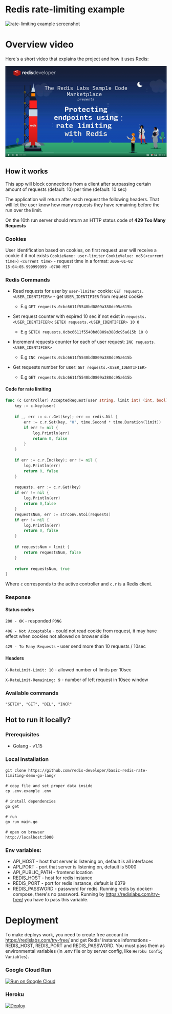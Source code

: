 # Redis rate-limiting example

![rate-limiting example screenshot](https://github.com/redis-developer/basic-redis-rate-limiting-demo-go-lang/blob/master/preview.png?raw=true)

# Overview video

Here's a short video that explains the project and how it uses Redis:



[![Watch the video on YouTube](./public/YTThumbnail.png)](https://www.youtube.com/watch?v=_mFWjk7ONa8)

## How it works

This app will block connections from a client after surpassing certain amount of requests (default: 10) per time (default: 10 sec)

The application will return after each request the following headers. That will let the user know how many requests they have remaining before the run over the limit.

On the 10th run server should return an HTTP status code of **429 Too Many Requests**

### Cookies

User identification based on cookies, on first request user will receive a cookie if it not exists
`CookieName: user-limiter`
`CookieValue: md5(<current time>)`
`<current time>` - request time in a format: `2006-01-02 15:04:05.999999999 -0700 MST`

### Redis Commands

- Read requests for user by `user-limiter` cookie: `GET requests.<USER_IDENTIFIER>` - get `USER_IDENTIFIER` from request cookie

  - E.g `GET requests.0cbc6611f5540bd0809a388dc95a615b`

- Set request counter with expired 10 sec if not exist in `requests.<USER_IDENTIFIER>`: `SETEX requests.<USER_IDENTIFIER> 10 0`

  - E.g `SETEX requests.0cbc6611f5540bd0809a388dc95a615b 10 0`

- Increment requests counter for each of user request: `INC requests.<USER_IDENTIFIER>`

  - E.g `INC requests.0cbc6611f5540bd0809a388dc95a615b`

- Get requests number for user: `GET requests.<USER_IDENTIFIER>`
  - E.g `GET requests.0cbc6611f5540bd0809a388dc95a615b`

#### Code for rate limiting

```Go
func (c Controller) AcceptedRequest(user string, limit int) (int, bool) {
	key := c.key(user)

	if _, err := c.r.Get(key); err == redis.Nil {
		err := c.r.Set(key, "0", time.Second * time.Duration(limit))
		if err != nil {
			log.Println(err)
			return 0, false
		}
	}

	if err := c.r.Inc(key); err != nil {
		log.Println(err)
		return 0, false
	}

	requests, err := c.r.Get(key)
	if err != nil {
		log.Println(err)
		return 0,false
	}
	requestsNum, err := strconv.Atoi(requests)
	if err != nil {
		log.Println(err)
		return 0, false
	}

	if requestsNum > limit {
		return requestsNum, false
	}

	return requestsNum, true
}
```

Where `c` corresponds to the active controller and `c.r` is a Redis client.

### Response

#### Status codes

`200 - OK` - responded `PONG`

`406 - Not Acceptable` - could not read cookie from request, it may have effect when cookies not allowed on browser side

`429 - To Many Requests` - user send more than 10 requests / 10sec

#### Headers

`X-RateLimit-Limit: 10` - allowed number of limits per 10sec

`X-RateLimit-Remaining: 9` - number of left request in 10sec window

### Available commands

```
"SETEX", "GET", "DEL", "INCR"
```

## Hot to run it locally?

### Prerequisites

- Golang - v1.15

### Local installation

```
git clone https://github.com/redis-developer/basic-redis-rate-limiting-demo-go-lang/

# copy file and set proper data inside
cp .env.example .env

# install dependencies
go get

# run
go run main.go

# open on browser
http://localhost:5000

```

### Env variables:

- API_HOST - host that server is listening on, default is all interfaces
- API_PORT - port that server is listening on, default is 5000
- API_PUBLIC_PATH - frontend location
- REDIS_HOST - host for redis instance
- REDIS_PORT - port for redis instance, default is 6379
- REDIS_PASSWORD - password for redis. Running redis by docker-compose, there's no password. Running by https://redislabs.com/try-free/ you have to pass this variable.

# Deployment

To make deploys work, you need to create free account in https://redislabs.com/try-free/ and get Redis' instance informations - REDIS_HOST, REDIS_PORT and REDIS_PASSWORD. You must pass them as environmental variables (in .env file or by server config, like `Heroku Config Variables`).

### Google Cloud Run

[![Run on Google
Cloud](https://deploy.cloud.run/button.svg)](https://deploy.cloud.run/?git_repo=https://github.com/redis-developer/basic-redis-rate-limiting-demo-go-lang.git)

### Heroku

[![Deploy](https://www.herokucdn.com/deploy/button.svg)](https://heroku.com/deploy)
